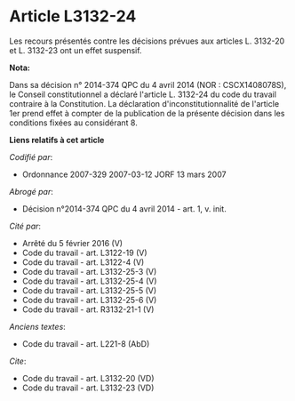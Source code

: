 # Article L3132-24

Les recours présentés contre les décisions prévues aux articles L. 3132-20 et L. 3132-23 ont un effet suspensif.

**Nota:**

Dans sa décision n° 2014-374 QPC du 4 avril 2014 (NOR : CSCX1408078S), le Conseil constitutionnel a déclaré l'article L.
3132-24 du code du travail contraire à la Constitution. La déclaration d'inconstitutionnalité de l'article 1er prend effet à
compter de la publication de la présente décision dans les conditions fixées au considérant 8.

**Liens relatifs à cet article**

_Codifié par_:

  - Ordonnance 2007-329 2007-03-12 JORF 13 mars 2007

_Abrogé par_:

  - Décision n°2014-374 QPC du 4 avril 2014 - art. 1, v. init.

_Cité par_:

  - Arrêté du 5 février 2016 (V)
  - Code du travail - art. L3122-19 (V)
  - Code du travail - art. L3122-4 (V)
  - Code du travail - art. L3132-25-3 (V)
  - Code du travail - art. L3132-25-4 (V)
  - Code du travail - art. L3132-25-5 (V)
  - Code du travail - art. L3132-25-6 (V)
  - Code du travail - art. R3132-21-1 (V)

_Anciens textes_:

  - Code du travail - art. L221-8 (AbD)

_Cite_:

  - Code du travail - art. L3132-20 (VD)
  - Code du travail - art. L3132-23 (VD)
